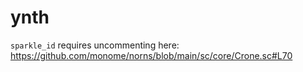 # ynth

`sparkle_id` requires uncommenting here: https://github.com/monome/norns/blob/main/sc/core/Crone.sc#L70